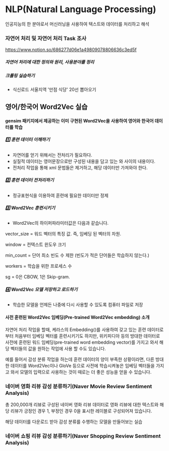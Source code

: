 # NLP(Natural Language Processing)
인공지능의 한 분야로서 머신러닝을 사용하여 텍스트와 데이터를 처리하고 해석

### 자연어 처리 및 자연어 처리 Task 조사
https://www.notion.so/686277d06e1a49809078806636c3ed5f
##### 자연어 처리에 대한 정의와 원리, 사용분야를 정리

##### 크롤링 실습하기

- 식신로드 서울지역 '만점 식당' 20선 뽑아오기

## 영어/한국어 Word2Vec 실습
#### gensim 패키지에서 제공하는 이미 구현된 Word2Vec을 사용하여 영어와 한국어 데이터를 학습

##### 1️⃣ 훈련 데이터 이해하기
- 자연어를 얻기 위해서는 전처리가 필요하다.
- 실질적 데이터는 영어문장으로만 구성된 내용을 담고 있는 <content>와 </content> 사이의 내용이다.
- 전처리 작업을 통해 xml 문법들은 제거하고, 해당 데이터만 가져와야 한다.


##### 2️⃣ 훈련 데이터 전처리하기
- 정규표현식을 이용하여 훈련에 필요한 데이터만 정제


##### 3️⃣ Word2Vec 훈련시키기
- Word2Vec의 하이퍼파라미터값은 다음과 같습니다.

vector_size = 워드 벡터의 특징 값. 즉, 임베딩 된 벡터의 차원.

window = 컨텍스트 윈도우 크기

min_count = 단어 최소 빈도 수 제한 (빈도가 적은 단어들은 학습하지 않는다.)

workers = 학습을 위한 프로세스 수

sg = 0은 CBOW, 1은 Skip-gram.


##### 4️⃣ Word2Vec 모델 저장하고 로드하기
- 학습한 모델을 언제든 나중에 다시 사용할 수 있도록 컴퓨터 파일로 저장

#### 사전 훈련된 Word2Vec 임베딩(Pre-trained Word2Vec embedding) 소개
자연어 처리 작업을 할때, 케라스의 Embedding()를 사용하여 갖고 있는 훈련 데이터로부터 처음부터 임베딩 벡터를 훈련시키기도 하지만, 위키피디아 등의 방대한 데이터로 사전에 훈련된 워드 임베딩(pre-trained word embedding vector)를 가지고 와서 해당 벡터들의 값을 원하는 작업에 사용 할 수도 있습니다.


예를 들어서 감성 분류 작업을 하는데 훈련 데이터의 양이 부족한 상황이라면, 다른 방대한 데이터를 Word2Vec이나 GloVe 등으로 사전에 학습시켜놓은 임베딩 벡터들을 가지고 와서 모델의 입력으로 사용하는 것이 때로는 더 좋은 성능을 얻을 수 있습니다.

### 네이버 영화 리뷰 감성 분류하기(Naver Movie Review Sentiment Analysis)
총 200,000개 리뷰로 구성된 네이버 영화 리뷰 데이터로 영화 리뷰에 대한 텍스트와 해당 리뷰가 긍정인 경우 1, 부정인 경우 0을 표시한 레이블로 구성되어져 있습니다. 

해당 데이터를 다운로드 받아 감성 분류를 수행하는 모델을 만들어보는 실습

### 네이버 쇼핑 리뷰 감성 분류하기(Naver Shopping Review Sentiment Analysis)
